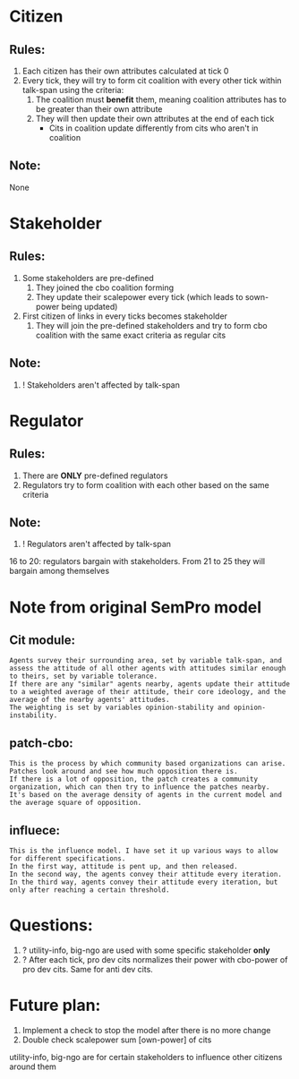 # Citizen

## Rules:
1. Each citizen has their own attributes calculated at tick 0
2. Every tick, they will try to form cit coalition with every other tick within talk-span using the criteria:
   1. The coalition must **benefit** them, meaning coalition attributes has to be greater than their own attribute
   <!-- TODO: Update which attributes they update later -->
   2. They will then update their own attributes at the end of each tick
      * Cits in coalition update differently from cits who aren't in coalition

## Note:
None

# Stakeholder

## Rules:
1. Some stakeholders are pre-defined
   1. They joined the cbo coalition forming
   2. They update their scalepower every tick (which leads to sown-power being updated)
2. First citizen of links in every ticks becomes stakeholder
   1. They will join the pre-defined stakeholders and try to form cbo coalition with the same exact criteria as regular cits

## Note:
1. ! Stakeholders aren't affected by talk-span

# Regulator

## Rules:
1. There are **ONLY** pre-defined regulators
2. Regulators try to form coalition with each other based on the same criteria

## Note:
1. ! Regulators aren't affected by talk-span
<!-- ? Pre-defined regulator start updating their stuff at tick 15, but they're only active at tick >= 21, why? -->
16 to 20: regulators bargain with stakeholders. From 21 to 25 they will bargain among themselves

# Note from original SemPro model
## Cit module:
```
Agents survey their surrounding area, set by variable talk-span, and assess the attitude of all other agents with attitudes similar enough to theirs, set by variable tolerance.
If there are any "similar" agents nearby, agents update their attitude to a weighted average of their attitude, their core ideology, and the average of the nearby agents' attitudes.
The weighting is set by variables opinion-stability and opinion-instability.
```

## patch-cbo:
```
This is the process by which community based organizations can arise.  Patches look around and see how much opposition there is.
If there is a lot of opposition, the patch creates a community organization, which can then try to influence the patches nearby.
It's based on the average density of agents in the current model and the average square of opposition.
```

## influece:
```
This is the influence model. I have set it up various ways to allow for different specifications.
In the first way, attitude is pent up, and then released.
In the second way, the agents convey their attitude every iteration.
In the third way, agents convey their attitude every iteration, but only after reaching a certain threshold.
```



# Questions:
1. ? utility-info, big-ngo are used with some specific stakeholder **only**
2. ? After each tick, pro dev cits normalizes their power with cbo-power of pro dev cits. Same for anti dev cits.

# Future plan:
1. Implement a check to stop the model after there is no more change
2. Double check scalepower sum [own-power] of cits

utility-info, big-ngo are for certain stakeholders to influence other citizens around them
